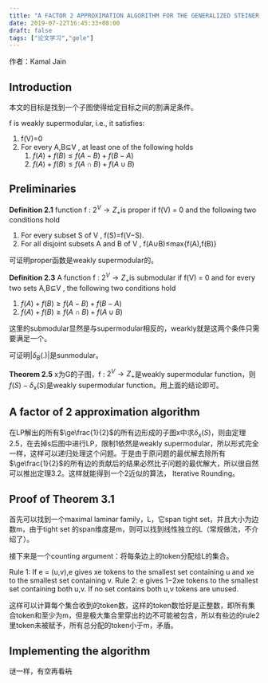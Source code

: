```yaml
---
title: "A FACTOR 2 APPROXIMATION ALGORITHM FOR THE GENERALIZED STEINER NETWORK PROBLEM"
date: 2019-07-22T16:45:33+08:00
draft: false
tags: ["论文学习","gele"]
---
```


作者：Kamal Jain

## Introduction

本文的目标是找到一个子图使得给定目标之间的割满足条件。

f is weakly supermodular, i.e., it satisfies:
1. f(V)=0
2. For every A,B⊆V , at least one of the following holds
   1. $f(A)+f(B)\le f(A-B)+f(B-A)$
   2. $f(A)+f(B)\le f(A\cap B)+f(A\cup B)$

## Preliminaries

**Definition 2.1** function f : $2^V \rightarrow Z_+$is proper if f(V) = 0 and the following two conditions hold

1. For every subset S of V , f(S)=f(V−S).
2. For all disjoint subsets A and B of V , f(A∪B)≤max{f(A),f(B)}

可证明proper函数是weakly supermodular的。

**Definition 2.3** A function f :  $2^V \rightarrow Z_+$is submodular if f(V) = 0 and for every two sets A,B⊆V , the following two conditions hold

   1. $f(A)+f(B)\ge f(A-B)+f(B-A)$
   2. $f(A)+f(B)\ge f(A\cap B)+f(A\cup B)$

这里的submodular显然是与supermodular相反的，wearkly就是这两个条件只需要满足一个。

可证明$|\delta_B(.)|$是sunmodular。

**Theorem 2.5** x为G的子图，f : $2^V \rightarrow Z_+$是weakly supermodular function，则$f(S)-\delta_x(S)$是weakly supermodular function。用上面的结论即可。

## A factor of 2 approximation algorithm

在LP解出的所有$\ge\frac{1}{2}$的所有边形成的子图x中求$\delta_x(S)$，则由定理2.5，在去掉s后图中进行LP，限制1依然是weakly supermodular，所以形式完全一样，这样可以递归处理这个问题。于是由于原问题的最优解去除所有$\ge\frac{1}{2}$的所有边的贡献后的结果必然比子问题的最优解大，所以很自然可以推出定理3.2。这样就能得到一个2近似的算法， Iterative Rounding。

## Proof of Theorem 3.1

首先可以找到一个maximal laminar family，L，它span tight set，并且大小为边数m，由于tight set 的span维度是m，则可以找到线性独立的L（常规做法，不介绍了）。

接下来是一个counting argument：将每条边上的token分配给L的集合。

Rule 1: If e = (u,v),e gives xe tokens to the smallest set containing u and xe to the smallest set
containing v.
Rule 2: e gives 1−2xe tokens to the smallest set containing both u,v. If no set contains both u,v
tokens are unused.

这样可以计算每个集合收到的token数，这样的token数恰好是正整数，即所有集合token和至少为m，但是极大集合里穿出的边不可能被包含，所以有些边的rule2里token未被赋予，所有总分配的token小于m，矛盾。

## Implementing the algorithm

谜一样，有空再看~~坑~~